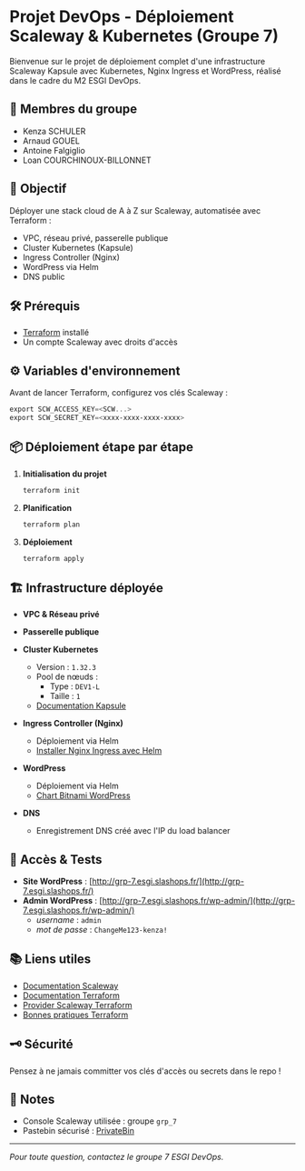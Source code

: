 # Projet DevOps - Déploiement Scaleway & Kubernetes (Groupe 7)

Bienvenue sur le projet de déploiement complet d'une infrastructure Scaleway Kapsule avec Kubernetes, Nginx Ingress et WordPress, réalisé dans le cadre du M2 ESGI DevOps.

## 👤 Membres du groupe

- Kenza SCHULER
- Arnaud GOUEL
- Antoine Falgiglio
- Loan COURCHINOUX-BILLONNET

## 🚀 Objectif

Déployer une stack cloud de A à Z sur Scaleway, automatisée avec Terraform :

- VPC, réseau privé, passerelle publique
- Cluster Kubernetes (Kapsule)
- Ingress Controller (Nginx)
- WordPress via Helm
- DNS public

## 🛠️ Prérequis

- [Terraform](https://www.terraform.io/downloads.html) installé
- Un compte Scaleway avec droits d'accès

## ⚙️ Variables d'environnement

Avant de lancer Terraform, configurez vos clés Scaleway :

```powershell
export SCW_ACCESS_KEY=<SCW...>
export SCW_SECRET_KEY=<xxxx-xxxx-xxxx-xxxx>
```

## 📦 Déploiement étape par étape

1. **Initialisation du projet**

   ```powershell
   terraform init
   ```

2. **Planification**

   ```powershell
   terraform plan
   ```

3. **Déploiement**
   ```powershell
   terraform apply
   ```

## 🏗️ Infrastructure déployée

- **VPC & Réseau privé**
- **Passerelle publique**
- **Cluster Kubernetes**

  - Version : `1.32.3`
  - Pool de nœuds :
    - Type : `DEV1-L`
    - Taille : `1`
  - [Documentation Kapsule](https://registry.terraform.io/providers/scaleway/scaleway/latest/docs/resources/k8s_cluster)

- **Ingress Controller (Nginx)**

  - Déploiement via Helm
  - [Installer Nginx Ingress avec Helm](https://docs.nginx.com/nginx-ingress-controller/installation/installing-nic/installation-with-helm/)

- **WordPress**

  - Déploiement via Helm
  - [Chart Bitnami WordPress](https://github.com/bitnami/charts/tree/main/bitnami/wordpress)

- **DNS**
  - Enregistrement DNS créé avec l'IP du load balancer

## 🔑 Accès & Tests

- **Site WordPress** : [http://grp-7.esgi.slashops.fr/](http://grp-7.esgi.slashops.fr/)
- **Admin WordPress** : [http://grp-7.esgi.slashops.fr/wp-admin/](http://grp-7.esgi.slashops.fr/wp-admin/)
  - _username_ : `admin`
  - _mot de passe_ : `ChangeMe123-kenza!`

## 📚 Liens utiles

- [Documentation Scaleway](https://www.scaleway.com/en/docs/)
- [Documentation Terraform](https://www.terraform.io/docs)
- [Provider Scaleway Terraform](https://registry.terraform.io/providers/scaleway/scaleway/latest/docs)
- [Bonnes pratiques Terraform](https://www.terraform.io/docs/language/best-practices/index.html)

## 🗝️ Sécurité

Pensez à ne jamais committer vos clés d'accès ou secrets dans le repo !

## 📝 Notes

- Console Scaleway utilisée : groupe `grp_7`
- Pastebin sécurisé : [PrivateBin](https://privatebin.info/)

---

_Pour toute question, contactez le groupe 7 ESGI DevOps._
